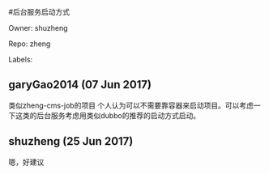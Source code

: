 #后台服务启动方式

Owner: shuzheng

Repo: zheng

Labels: 

## garyGao2014 (07 Jun 2017)

类似zheng-cms-job的项目 个人认为可以不需要靠容器来启动项目。可以考虑一下这类的后台服务考虑用类似dubbo的推荐的启动方式启动。

## shuzheng (25 Jun 2017)

嗯，好建议

